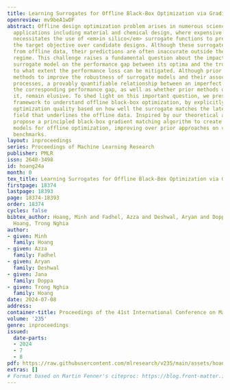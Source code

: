 ```yaml
---
title: Learning Surrogates for Offline Black-Box Optimization via Gradient Matching
openreview: mv9beA1wDF
abstract: Offline design optimization problem arises in numerous science and engineering
  applications including material and chemical design, where expensive online experimentation
  necessitates the use of <em>in silico</em> surrogate functions to predict and maximize
  the target objective over candidate designs. Although these surrogates can be learned
  from offline data, their predictions are often inaccurate outside the offline data
  regime. This challenge raises a fundamental question about the impact of imperfect
  surrogate model on the performance gap between its optima and the true optima, and
  to what extent the performance loss can be mitigated. Although prior work developed
  methods to improve the robustness of surrogate models and their associated optimization
  processes, a provably quantifiable relationship between an imperfect surrogate and
  the corresponding performance gap, as well as whether prior methods directly address
  it, remain elusive. To shed light on this important question, we present a theoretical
  framework to understand offline black-box optimization, by explicitly bounding the
  optimization quality based on how well the surrogate matches the latent gradient
  field that underlines the offline data. Inspired by our theoretical analysis, we
  propose a principled black-box gradient matching algorithm to create effective surrogate
  models for offline optimization, improving over prior approaches on various real-world
  benchmarks.
layout: inproceedings
series: Proceedings of Machine Learning Research
publisher: PMLR
issn: 2640-3498
id: hoang24a
month: 0
tex_title: Learning Surrogates for Offline Black-Box Optimization via Gradient Matching
firstpage: 18374
lastpage: 18393
page: 18374-18393
order: 18374
cycles: false
bibtex_author: Hoang, Minh and Fadhel, Azza and Deshwal, Aryan and Doppa, Jana and
  Hoang, Trong Nghia
author:
- given: Minh
  family: Hoang
- given: Azza
  family: Fadhel
- given: Aryan
  family: Deshwal
- given: Jana
  family: Doppa
- given: Trong Nghia
  family: Hoang
date: 2024-07-08
address:
container-title: Proceedings of the 41st International Conference on Machine Learning
volume: '235'
genre: inproceedings
issued:
  date-parts:
  - 2024
  - 7
  - 8
pdf: https://raw.githubusercontent.com/mlresearch/v235/main/assets/hoang24a/hoang24a.pdf
extras: []
# Format based on Martin Fenner's citeproc: https://blog.front-matter.io/posts/citeproc-yaml-for-bibliographies/
---
```

